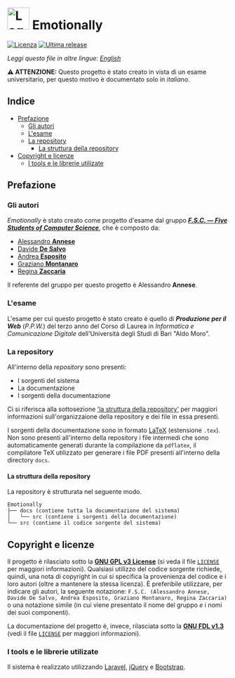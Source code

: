 # <img src="./logo/512x512.png" alt="Logo di Emotionally" width="50px"> Emotionally<!-- omit in toc -->

[![Licenza](https://img.shields.io/github/license/F-S-C/Emotionally.svg?style=for-the-badge)](https://github.com/F-S-C/Emotionallly/blob/master/LICENSE)
[![Ultima release](https://img.shields.io/github/release/F-S-C/Emotionally.svg?style=for-the-badge)](https://github.com/F-S-C/Emotionally/releases)

_Leggi questo file in altre lingue: [English](https://github.com/F-S-C/Emotionally/blob/master/README.md)_

**:warning: ATTENZIONE:** Questo progetto è stato creato in vista di un esame universitario, per questo motivo è documentato solo in *italiano*.

## Indice<!-- omit in toc -->

- [Prefazione](#prefazione)
  - [Gli autori](#gli-autori)
  - [L'esame](#lesame)
  - [La repository](#la-repository)
    - [La struttura della repository](#la-struttura-della-repository)
- [Copyright e licenze](#copyright-e-licenze)
  - [I tools e le librerie utilizate](#i-tools-e-le-librerie-utilizate)

## Prefazione

<!-- TODO: Write -->

### Gli autori

_Emotionally_ è stato creato come progetto d'esame dal gruppo [**_F.S.C. &mdash; Five Students of Computer Science_**](https://github.com/F-S-C), che è composto da:

- [Alessandro **Annese**](https://github.com/Ax3lFernus)
- [Davide **De Salvo**](https://github.com/Davidedes)
- [Andrea **Esposito**](https://github.com/espositoandrea)
- [Graziano **Montanaro**](https://github.com/prewarning)
- [Regina **Zaccaria**](https://github.com/ReginaZaccaria)

Il referente del gruppo per questo progetto è Alessandro **Annese**.

### L'esame

L'esame per cui questo progetto è stato creato è quello di **_Produzione per il Web_** (_P.P.W._) del terzo anno del Corso di Laurea in _Informatica e Comunicazione Digitale_ dell'Università degli Studi di Bari "Aldo Moro".

### La repository

All'interno della _repository_ sono presenti:

- I sorgenti del sistema
- La documentazione
- I sorgenti della documentazione

Ci si riferisca alla sottosezione ['la struttura della repository'](#la-struttura-della-repository) per maggiori informazioni sull'organizzaione della repository e dei file in essa presenti.

I sorgenti della documentazione sono in formato [LaTeX](https://www.latex-project.org/) (estensione `.tex`). Non sono presenti all'interno della repository i file intermedi che sono automaticamente generati durante la compilazione da `pdflatex`, il compilatore TeX utilizzato per generare i file PDF presenti all'interno della directory `docs`.

#### La struttura della repository

La repository è strutturata nel seguente modo.

```plaintext
Emotionally
├── docs (contiene tutta la documentazione del sistema)
│   └── src (contiene i sorgenti della documentazione)
└── src (contiene il codice sorgente del sistema)
```

## Copyright e licenze

Il progetto è rilasciato sotto la [**GNU GPL v3 License**](https://www.gnu.org/licenses/quick-guide-gplv3.en.html) (si veda il file [`LICENSE`](https://github.com/F-S-C/Emotionally/blob/master/LICENSE) per maggiori informazioni). Qualsiasi utilizzo del codice sorgente richiede, quindi, una nota di copyright in cui si specifica la provenienza del codice e i loro autori (oltre a mantenere la stessa licenza). È preferibile utilizzare, per indicare gli autori, la seguente notazione: `F.S.C. (Alessandro Annese, Davide De Salvo, Andrea Esposito, Graziano Montanaro, Regina Zaccaria)` o una notazione simile (in cui viene presentato il nome del gruppo _e_ i nomi dei suoi componenti).

La documentazione del progetto è, invece, rilasciata sotto la [**GNU FDL v1.3**](https://www.gnu.org/licenses/fdl-1.3.html) (vedi il file [`LICENSE`](https://github.com/F-S-C/Emotionally/blob/master/docs/LICENSE) per maggiori informazioni).

### I tools e le librerie utilizate

Il sistema è realizzato utilizzando [Laravel](https://laravel.com/), [jQuery](https://jquery.com/) e [Bootstrap](https://getbootstrap.com/).
